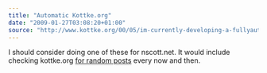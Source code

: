 ```yaml
---
title: "Automatic Kottke.org"
date: "2009-01-27T03:08:20+01:00"
source: "http://www.kottke.org/00/05/im-currently-developing-a-fullyautomatic"
---
```


I should consider doing one of these for nscott.net. It would include checking kottke.org [for random posts](http://kottke.org/random) every now and then.

